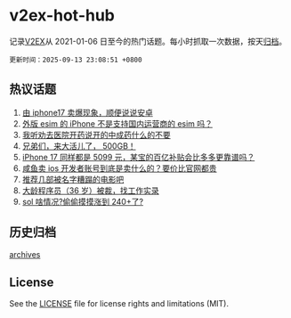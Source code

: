 # v2ex-hot-hub

 记录[V2EX](https://www.v2ex.com/)从 2021-01-06 日至今的热门话题。每小时抓取一次数据，按天[归档](archives)。

`更新时间：2025-09-13 23:08:51 +0800`

## 热议话题

1. [由 iphone17 卖爆现象，顺便说说安卓](https://www.v2ex.com/t/1158934)
1. [外版 esim 的 iPhone 不是支持国内运营商的 esim 吗？](https://www.v2ex.com/t/1158901)
1. [我听劝去医院开药说开的中成药什么的不要](https://www.v2ex.com/t/1158921)
1. [兄弟们，来大活儿了， 500GB！](https://www.v2ex.com/t/1158928)
1. [iPhone 17 同样都是 5099 元，某宝的百亿补贴会比多多更靠谱吗？](https://www.v2ex.com/t/1158965)
1. [咸鱼卖 ios 开发者账号到底是卖什么的？要价比官网都贵](https://www.v2ex.com/t/1158950)
1. [推荐几部被名字糟蹋的电影吧](https://www.v2ex.com/t/1158925)
1. [大龄程序员（36 岁）被裁，找工作实录](https://www.v2ex.com/t/1158933)
1. [sol 啥情况?偷偷摸摸涨到 240+了?](https://www.v2ex.com/t/1158922)

## 历史归档

[archives](archives)

## License

See the [LICENSE](LICENSE) file for license rights and limitations (MIT).
